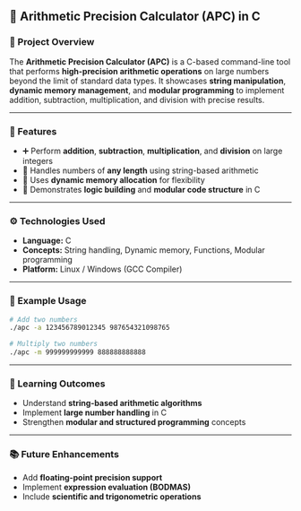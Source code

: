 ## 🧮 Arithmetic Precision Calculator (APC) in C

### 🧩 Project Overview

The **Arithmetic Precision Calculator (APC)** is a C-based command-line tool that performs **high-precision arithmetic operations** on large numbers beyond the limit of standard data types. It showcases **string manipulation**, **dynamic memory management**, and **modular programming** to implement addition, subtraction, multiplication, and division with precise results.

---

### 🚀 Features

* ➕ Perform **addition**, **subtraction**, **multiplication**, and **division** on large integers
* 🔢 Handles numbers of **any length** using string-based arithmetic
* 💾 Uses **dynamic memory allocation** for flexibility
* 🧠 Demonstrates **logic building** and **modular code structure** in C

---

### ⚙️ Technologies Used

* **Language:** C
* **Concepts:** String handling, Dynamic memory, Functions, Modular programming
* **Platform:** Linux / Windows (GCC Compiler)

---

### 🧪 Example Usage

```bash
# Add two numbers
./apc -a 123456789012345 987654321098765

# Multiply two numbers
./apc -m 999999999999 888888888888
```

---

### 📄 Learning Outcomes

* Understand **string-based arithmetic algorithms**
* Implement **large number handling** in C
* Strengthen **modular and structured programming** concepts

---

### 📚 Future Enhancements

* Add **floating-point precision support**
* Implement **expression evaluation (BODMAS)**
* Include **scientific and trigonometric operations**
